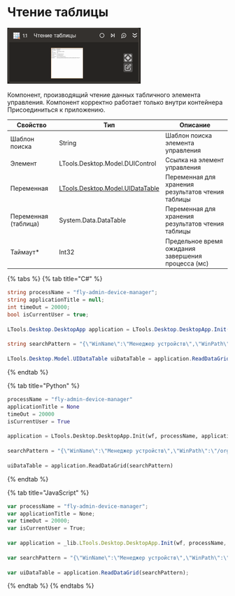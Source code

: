 # Чтение таблицы

![](../../../resources/activities/basic/desktop/desktop-read-data-grid.png)

Компонент, производящий чтение данных табличного элемента управления. Компонент корректно работает только внутри контейнера Присоединиться к приложению.

| Свойство             | Тип                                                          | Описание                                           |
| -------------------- | ------------------------------------------------------------ | -------------------------------------------------- |
| Шаблон поиска        | String                                                       | Шаблон поиска элемента управления                  |
| Элемент              | LTools.Desktop.Model.DUIControl                              | Ссылка на элемент управления                       |
| Переменная           | [LTools.Desktop.Model.UIDataTable](datatypes/uidatatable.md) | Переменная для хранения результатов чтения таблицы |
| Переменная (таблица) | System.Data.DataTable                                        | Переменная для хранения результатов чтения таблицы |
| Таймаут\*            | Int32                                                        | Предельное время ожидания завершения процесса (мс) |

{% tabs %}
{% tab title="C#" %}
```csharp
string processName = "fly-admin-device-manager";
string applicationTitle = null;
int timeOut = 20000;
bool isCurrentUser = true;

LTools.Desktop.DesktopApp application = LTools.Desktop.DesktopApp.Init(wf, processName, applicationTitle, timeOut, isCurrentUser, LTools.Desktop.Model.DesktopTypes.UIAUTOMATION);

string searchPattern = "{\"WinName\":\"Менеджер устройств\",\"WinPath\":\"/org/a11y/atspi/accessible/2147483675\",\"WinId\":-1,\"AppName\":\"fly-admin-device-manager\",\"Items\":[{\"Name\":\"\",\"Role\":\"tree\",\"Description\":\"\",\"Index\":1,\"Items\":[]}]}";

LTools.Desktop.Model.UIDataTable uiDataTable = application.ReadDataGrid(searchPattern);
```
{% endtab %}

{% tab title="Python" %}
```python
processName = "fly-admin-device-manager"
applicationTitle = None
timeOut = 20000
isCurrentUser = True

application = LTools.Desktop.DesktopApp.Init(wf, processName, applicationTitle, timeOut, isCurrentUser, LTools.Desktop.Model.DesktopTypes.UIAUTOMATION)

searchPattern = "{\"WinName\":\"Менеджер устройств\",\"WinPath\":\"/org/a11y/atspi/accessible/2147483675\",\"WinId\":-1,\"AppName\":\"fly-admin-device-manager\",\"Items\":[{\"Name\":\"\",\"Role\":\"tree\",\"Description\":\"\",\"Index\":1,\"Items\":[]}]}"

uiDataTable = application.ReadDataGrid(searchPattern)
```
{% endtab %}

{% tab title="JavaScript" %}
```javascript
var processName = "fly-admin-device-manager";
var applicationTitle = None;
var timeOut = 20000;
var isCurrentUser = True;

var application = _lib.LTools.Desktop.DesktopApp.Init(wf, processName, applicationTitle, timeOut, isCurrentUser, _lib.LTools.Desktop.Model.DesktopTypes.UIAUTOMATION);

var searchPattern = "{\"WinName\":\"Менеджер устройств\",\"WinPath\":\"/org/a11y/atspi/accessible/2147483675\",\"WinId\":-1,\"AppName\":\"fly-admin-device-manager\",\"Items\":[{\"Name\":\"\",\"Role\":\"tree\",\"Description\":\"\",\"Index\":1,\"Items\":[]}]}";

var uiDataTable = application.ReadDataGrid(searchPattern);
```
{% endtab %}
{% endtabs %}

